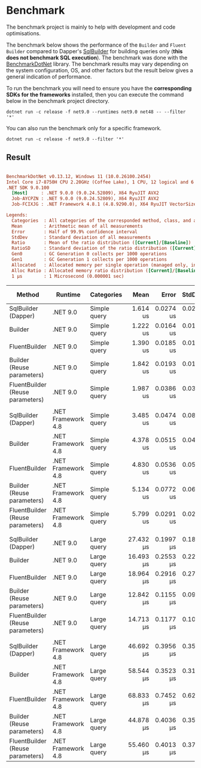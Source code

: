 # Benchmark

The benchmark project is mainly to help with development and code optimisations.

The benchmark below shows the performance of the `Builder` and `Fluent Builder` compared to Dapper's [SqlBuilder](https://github.com/DapperLib/Dapper/tree/main/Dapper.SqlBuilder) for building queries only (**this does not benchmark SQL execution**).
The benchmark was done with the [BenchmarkDotNet](https://github.com/dotnet/BenchmarkDotNet) library. The benchmark results may vary depending on the system configuration, OS, and other factors but the result below gives a general indication of performance.

To run the benchmark you will need to ensure you have the **corresponding SDKs for the frameworks** installed, then you can execute the command below in the benchmark project directory.

```cli
dotnet run -c release -f net9.0 --runtimes net9.0 net48 -- --filter '*'
```

You can also run the benchmark only for a specific framework.

```cli
dotnet run -c release -f net9.0 --filter '*'
```

## Result

``` ini

BenchmarkDotNet v0.13.12, Windows 11 (10.0.26100.2454)
Intel Core i7-8750H CPU 2.20GHz (Coffee Lake), 1 CPU, 12 logical and 6 physical cores
.NET SDK 9.0.100
  [Host]     : .NET 9.0.0 (9.0.24.52809), X64 RyuJIT AVX2
  Job-AYCPZN : .NET 9.0.0 (9.0.24.52809), X64 RyuJIT AVX2
  Job-FCIXJG : .NET Framework 4.8.1 (4.8.9290.0), X64 RyuJIT VectorSize=256

Legends:
  Categories  : All categories of the corresponded method, class, and assembly
  Mean        : Arithmetic mean of all measurements
  Error       : Half of 99.9% confidence interval
  StdDev      : Standard deviation of all measurements
  Ratio       : Mean of the ratio distribution ([Current]/[Baseline])
  RatioSD     : Standard deviation of the ratio distribution ([Current]/[Baseline])
  Gen0        : GC Generation 0 collects per 1000 operations
  Gen1        : GC Generation 1 collects per 1000 operations
  Allocated   : Allocated memory per single operation (managed only, inclusive, 1KB = 1024B)
  Alloc Ratio : Allocated memory ratio distribution ([Current]/[Baseline])
  1 μs        : 1 Microsecond (0.000001 sec)

```

| Method                             | Runtime            | Categories   | Mean      | Error     | StdDev    | Ratio | RatioSD | Gen0    | Gen1   | Allocated | Alloc Ratio |
|----------------------------------- |------------------- |------------- |----------:|----------:|----------:|------:|--------:|--------:|-------:|----------:|------------:|
| SqlBuilder (Dapper)                | .NET 9.0           | Simple query |  1.614 us | 0.0274 us | 0.0229 us |  1.00 |    0.00 |  0.6371 | 0.0038 |   2.93 KB |        1.00 |
| Builder                            | .NET 9.0           | Simple query |  1.222 us | 0.0164 us | 0.0145 us |  0.76 |    0.02 |  0.9785 | 0.0114 |    4.5 KB |        1.54 |
| FluentBuilder                      | .NET 9.0           | Simple query |  1.390 us | 0.0185 us | 0.0164 us |  0.86 |    0.02 |  0.9975 | 0.0134 |   4.59 KB |        1.57 |
| Builder (Reuse parameters)         | .NET 9.0           | Simple query |  1.842 us | 0.0193 us | 0.0171 us |  1.14 |    0.01 |  1.0376 | 0.0153 |   4.77 KB |        1.63 |
| FluentBuilder (Reuse parameters)   | .NET 9.0           | Simple query |  1.987 us | 0.0386 us | 0.0361 us |  1.23 |    0.03 |  1.0567 | 0.0153 |   4.86 KB |        1.66 |
|                                    |                    |              |           |           |           |       |         |         |        |           |             |
| SqlBuilder (Dapper)                | .NET Framework 4.8 | Simple query |  3.485 us | 0.0474 us | 0.0879 us |  2.19 |    0.08 |  0.7439 | 0.0038 |   3.44 KB |        1.17 |
| Builder                            | .NET Framework 4.8 | Simple query |  4.378 us | 0.0515 us | 0.0456 us |  2.71 |    0.05 |  1.1520 | 0.0076 |   5.32 KB |        1.82 |
| FluentBuilder                      | .NET Framework 4.8 | Simple query |  4.830 us | 0.0536 us | 0.0502 us |  2.99 |    0.05 |  1.1368 | 0.0076 |   5.25 KB |        1.79 |
| Builder (Reuse parameters)         | .NET Framework 4.8 | Simple query |  5.134 us | 0.0772 us | 0.0685 us |  3.18 |    0.06 |  1.2741 | 0.0153 |   5.89 KB |        2.01 |
| FluentBuilder (Reuse parameters)   | .NET Framework 4.8 | Simple query |  5.799 us | 0.0291 us | 0.0243 us |  3.59 |    0.05 |  1.2589 | 0.0153 |   5.82 KB |        1.99 |
|                                    |                    |              |           |           |           |       |         |         |        |           |             |
|                                    |                    |              |           |           |           |       |         |         |        |           |             |
| SqlBuilder (Dapper)                | .NET 9.0           | Large query  | 27.432 μs | 0.1997 μs | 0.1868 μs |  1.00 |    0.00 |  9.2163 | 0.7629 |  42.42 KB |        1.00 |
| Builder                            | .NET 9.0           | Large query  | 16.493 μs | 0.2553 μs | 0.2264 μs |  0.60 |    0.01 | 10.6506 | 1.1597 |  49.05 KB |        1.16 |
| FluentBuilder                      | .NET 9.0           | Large query  | 18.964 μs | 0.2916 μs | 0.2728 μs |  0.69 |    0.01 | 10.6201 | 1.3123 |  48.89 KB |        1.15 |
| Builder (Reuse parameters)         | .NET 9.0           | Large query  | 12.842 μs | 0.1155 μs | 0.0902 μs |  0.47 |    0.01 |  6.3934 | 0.2594 |  29.41 KB |        0.69 |
| FluentBuilder (Reuse parameters)   | .NET 9.0           | Large query  | 14.713 μs | 0.1177 μs | 0.1044 μs |  0.54 |    0.01 |  6.3629 | 0.2441 |   29.3 KB |        0.69 |
|                                    |                    |              |           |           |           |       |         |         |        |           |             |
| SqlBuilder (Dapper)                | .NET Framework 4.8 | Large query  | 46.692 μs | 0.3956 μs | 0.3507 μs |  1.70 |    0.02 | 11.5356 | 1.0986 |  53.32 KB |        1.26 |
| Builder                            | .NET Framework 4.8 | Large query  | 58.544 μs | 0.3523 μs | 0.3123 μs |  2.14 |    0.02 | 13.4277 | 0.1221 |  61.96 KB |        1.46 |
| FluentBuilder                      | .NET Framework 4.8 | Large query  | 68.833 μs | 0.7452 μs | 0.6222 μs |  2.51 |    0.03 | 14.7705 | 1.7090 |  68.43 KB |        1.61 |
| Builder (Reuse parameters)         | .NET Framework 4.8 | Large query  | 44.878 μs | 0.4036 μs | 0.3578 μs |  1.64 |    0.02 |  7.9956 | 0.3052 |  37.13 KB |        0.88 |
| FluentBuilder (Reuse parameters)   | .NET Framework 4.8 | Large query  | 55.460 μs | 0.4013 μs | 0.3753 μs |  2.02 |    0.02 |  9.4604 | 0.3662 |  43.63 KB |        1.03 |